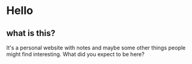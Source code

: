 # Hello
## what is this?
It's a personal website with notes and maybe some other things people might find interesting. What did you expect to be here? 
